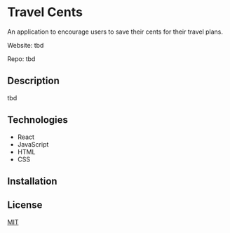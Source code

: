 # Travel Cents

An application to encourage users to save their cents for their travel plans.

Website: tbd

Repo: tbd

## Description

tbd

<!-- ![Travel Cents screenshot](./travel-cents.png "Travel Cents") -->

## Technologies

- React
- JavaScript
- HTML
- CSS

## Installation

<!-- - Fork and clone the repo: https://github.com/ThwCorbin/travel-cents
- `git clone` + copy/paste clone inside a directory of your choice
- `cd` to the travel-cents directory
- run `npm i` in the terminal -->

## License

[MIT](LICENSE.txt "MIT License text file")
